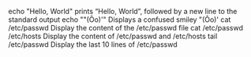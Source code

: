 echo "Hello, World" prints “Hello, World”, followed by a new line to the standard output
echo "\"(Ôo)'" Displays a confused smiley "(Ôo)'
cat /etc/passwd Display the content of the /etc/passwd file
cat /etc/passwd /etc/hosts Display the content of /etc/passwd and /etc/hosts
tail /etc/passwd Display the last 10 lines of /etc/passwd
